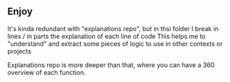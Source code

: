 ## Enjoy 

It's kinda redundant with "explanations repo", but in thsi folder 
I break in lines / in parts the explanation of each line of code 
This helps me to "understand" and extract some pieces of logic 
to use in other contexts or projects 

Explanations repo is more deeper than that, 
where you can have a 360 overview of each function. 
